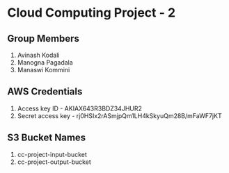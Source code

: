 # Cloud Computing Project - 2

## Group Members

1. Avinash Kodali
2. Manogna Pagadala
3. Manaswi Kommini

## AWS Credentials

1. Access key ID - AKIAX643R3BDZ34JHUR2
2. Secret access key - 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

## S3 Bucket Names

1. cc-project-input-bucket
2. cc-project-output-bucket
